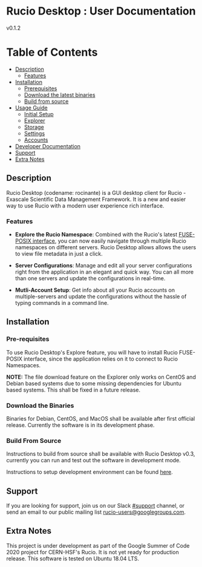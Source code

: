 # Rucio Desktop : User Documentation
v0.1.2

# Table of Contents

<!--ts-->

* [Description](#description)
    * [Features](#features)
* [Installation](#Installation)
    * [Prerequisites](#prerequisites)
    * [Download the latest binaries](#download-the-latest-binaries)
    * [Build from source](#build-from-source)
* [Usage Guide](#usage-guide)
    * [Initial Setup](#initial-setup)
    * [Explorer](#explorer)
    * [Storage](#storage)
    * [Settings](#settings)
    * [Accounts](#accounts)
* [Developer Documentation]()
* [Support](#support)
* [Extra Notes](#extra-notes)

<!--te-->

## Description

Rucio Desktop (codename: rocinante) is a GUI desktop client for Rucio - Exascale Scientific Data Management Framework. It is a new and easier way to use Rucio with a modern user experience rich interface. 

### Features

* __Explore the Rucio Namespace__: Combined with the Rucio's latest [FUSE-POSIX interface](https://github.com/rucio/fuse-posix), you can now easily navigate through multiple Rucio namespaces on different servers. Rucio Desktop allows allows the users to view file metadata in just a click.

* __Server Configurations__: Manage and edit all your server configurations right from the application in an elegant and quick way. You can all more than one servers and update the configurations in real-time.

* __Mutli-Account Setup__: Get info about all your Rucio accounts on multiple-servers and update the configurations without the hassle of typing commands in a command line.

## Installation

### Pre-requisites
To use Rucio Desktop's Explore feature, you will have to install Rucio FUSE-POSIX interface, since the application relies on it to connect to Rucio Namespaces.

__NOTE:__ The file download feature on the Explorer only works on CentOS and Debian based systems due to some missing dependencies for Ubuntu based systems. This shall be fixed in a future release.

### Download the Binaries

Binaries for Debian, CentOS, and MacOS shall be available after first official release. Currently the software is in its development phase.

### Build From Source

Instructions to build from source shall be available with Rucio Desktop v0.3, currently you can run and test out the software in development mode.

Instructions to setup development environment can be found [here](https://github.com/rucio/desktop/tree/master/docs/dev#setting-up-a-developement-environment).

## Support
If you are looking for support, join us on our Slack [#support](https://rucio.slack.com/messages/#support) channel, or send an email to our public mailing list [rucio-users@googlegroups.com](mailto:rucio-users@googlegroups.com).

## Extra Notes

This project is under development as part of the Google Summer of Code 2020 project for CERN-HSF's Rucio.
It is not yet ready for production release.
This software is tested on Ubuntu 18.04 LTS.